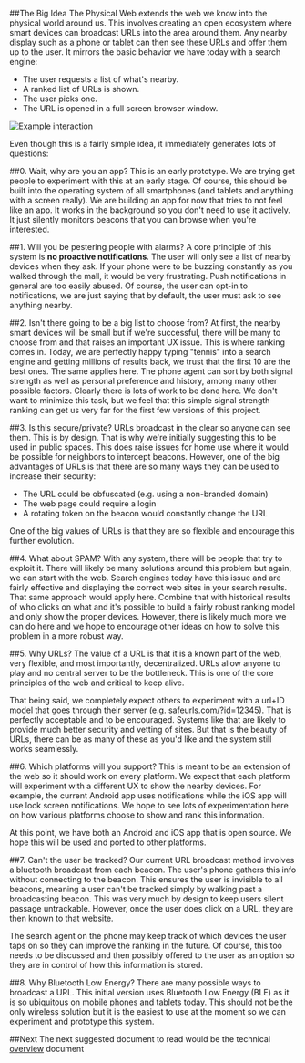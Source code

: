 ##The Big Idea
The Physical Web extends the web we know into the physical world around us. This involves creating an open ecosystem where smart devices can broadcast URLs into the area around them. Any nearby display such as a phone or tablet can then see these URLs and offer them up to the user. It mirrors the basic behavior we have today with a search engine:

* The user requests a list of what's nearby.
* A ranked list of URLs is shown.
* The user picks one.
* The URL is opened in a full screen browser window.

![Example interaction](https://raw.githubusercontent.com/google/physical-web/master/documentation/images/example.png)

Even though this is a fairly simple idea, it immediately generates lots of questions:

##0. Wait, why are you an app?
This is an early prototype. We are trying get people to experiment with this at an early stage. Of course, this should be built into the operating system of all smartphones (and tablets and anything with a screen really). We are building an app for now that tries to not feel like an app. It works in the background so you don't need to use it actively. It just silently monitors beacons that you can browse when you're interested.

##1. Will you be pestering people with alarms?
A core principle of this system is **no proactive notifications**. The user will only see a list of nearby devices when they ask. If your phone were to be buzzing constantly as you walked through the mall, it would be very frustrating. Push notifications in general are too easily abused. Of course, the user can opt-in to notifications, we are just saying that by default, the user must ask to see anything nearby.

##2. Isn't there going to be a big list to choose from?
At first, the nearby smart devices will be small but if we're successful, there will be many to choose from and that raises an important UX issue. This is where ranking comes in. Today, we are perfectly happy typing "tennis" into a search engine and getting millions of results back, we trust that the first 10 are the best ones. The same applies here. The phone agent can sort by both signal strength as well as personal preference and history, among many other possible factors. Clearly there is lots of work to be done here. We don't want to minimize this task, but we feel that this simple signal strength ranking can get us very far for the first few versions of this project.

##3. Is this secure/private?
URLs broadcast in the clear so anyone can see them. This is by design. That is why we're initially suggesting this to be used in public spaces. This does raise issues for home use where it would be possible for neighbors to intercept beacons. However, one of the big advantages of URLs is that there are so many ways they can be used to increase their security:

* The URL could be obfuscated (e.g. using a non-branded domain)
* The web page could require a login
* A rotating token on the beacon would constantly change the URL

One of the big values of URLs is that they are so flexible and encourage this further evolution.

##4. What about SPAM?
With any system, there will be people that try to exploit it. There will likely be many solutions around this problem but again, we can start with the web. Search engines today have this issue and are fairly effective and displaying the correct web sites in your search results. That same approach would apply here. Combine that with historical results of who clicks on what and it's possible to build a fairly robust ranking model and only show the proper devices. However, there is likely much more we can do here and we hope to encourage other ideas on how to solve this problem in a more robust way.

##5. Why URLs?
The value of a URL is that it is a known part of the web, very flexible, and most importantly, decentralized. URLs allow anyone to play and no central server to be the bottleneck. This is one of the core principles of the web and critical to keep alive.

That being said, we completely expect others to experiment with a url+ID model that goes through their server (e.g. safeurls.com/?id=12345). That is perfectly acceptable and to be encouraged. Systems like that are likely to provide much better security and vetting of sites. But that is the beauty of URLs, there can be as many of these as you'd like and the system still works seamlessly.  

##6. Which platforms will you support?
This is meant to be an extension of the web so it should work on every platform. We expect that each platform will experiment with a different UX to show the nearby devices. For example, the current Android app uses notifications while the iOS app will use lock screen notifications. We hope to see lots of experimentation here on how various platforms choose to show and rank this information.

At this point, we have both an Android and iOS app that is open source. We hope this will be used and ported to other platforms.

##7. Can't the user be tracked?
Our current URL broadcast method involves a bluetooth broadcast from each beacon. The user's phone gathers this info without connecting to the beacon. This ensures the user is invisible to all beacons, meaning a user can't be tracked simply by walking past a broadcasting beacon. This was very much by design to keep users silent passage untrackable. However, once the user does click on a URL, they are then known to that website. 

The search agent on the phone may keep track of which devices the user taps on so they can improve the ranking in the future. Of course, this too needs to be discussed and then possibly offered to the user as an option so they are in control of how this information is stored.

##8. Why Bluetooth Low Energy?
There are many possible ways to broadcast a URL. This initial version uses Bluetooth Low Energy (BLE) as it is so ubiquitous on mobile phones and tablets today. This should not be the only wireless solution but it is the easiest to use at the moment so we can experiment and prototype this system.

##Next
The next suggested document to read would be the technical [overview](http://github.com/google/physical-web/blob/master/documentation/technical_overview.md) document

